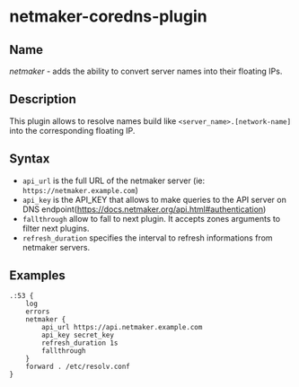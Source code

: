 # netmaker-coredns-plugin

## Name

*netmaker* - adds the ability to convert server names into their floating IPs.

## Description

This plugin allows to resolve names build like `<server_name>.[network-name]` into the
corresponding floating IP.

## Syntax

* `api_url` is the full URL of the netmaker server (ie: `https://netmaker.example.com`)
* `api_key` is the API_KEY that allows to make queries to the API server on DNS endpoint(https://docs.netmaker.org/api.html#authentication)
* `fallthrough` allow to fall to next plugin. It accepts zones arguments to filter next plugins.
* `refresh_duration` specifies the interval to refresh informations from netmaker servers.

## Examples

```
.:53 {
    log
    errors
    netmaker {
        api_url https://api.netmaker.example.com
        api_key secret_key
        refresh_duration 1s
        fallthrough
    }
    forward . /etc/resolv.conf
}
```
